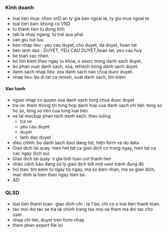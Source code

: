### Kinh doanh
- loai tien mua: chon vnD an ty gia ban ngoai te, ty gia mua ngoai te
- loai tien ban: khong co VND
- tu thanh tien tu dong tinh
- tab la nhay ngang, tu trai qua phai
- van giu nut luu.
- ben   nhap lieu : yeu cau duyet, cho duyet, da duyet, hoan tat
- ben lanh dao	: DUYET, YEU CAU DUYET,hoan tat, yeu cau huy
- ke toan xac nhan.
- bo tim kiem theo ngay tu khoa, o searc trong danh sach duyet.
- bo phan xuat danh sach, xoa, refresh trong danh sach duyet.
- danh sach nhap lieu: xoa danh sach nao chua duoc duyet.
- nhap lieu: bo di tat ca reresh, xuat danh sach, tim kiem
#### Van hanh
- nguoi nhap co quyen xoa danh sach tong chua duoc duyet
- tra ve: them thong tin tong hop danh hop cua danh sach chi tiet: tong so ho so, tong so tien cua tung loai tien
- ve lai mockup phan tach danh sach: theo luồng
	- tra ve 
	- yeu cau duyet
	- duyet
	- lanh dao duyet
- dieu chinh: bo danh sach duoi dang list, hiện form và do data
- Giao dich tai quay: hien het tat ca giao dich co trong ngay, hien tat ca cac ngay (lich su)
- Giao dich tai quay: ti gia tinh toan cot thanh tien
- nhân cảnh báo đang sử lý giao dịch bởi một user tránh đụng độ
- hoi bao: tim kiem tu ngay toi ngay, ma so  bien nhan, ma so giao dich, mac dinh la hien theo ngay hien tai.
- AD:

### QLSD
- loai tien thanh toan- giao dich-chi : la 1 bo, chi co o loai tien thanh toan.
- tao moi doi tac se tra lai chinh trang tao moi va them ma doi tac cho user.
- nhap chi tiet, duyet tren form nhap
- them phan export file loi